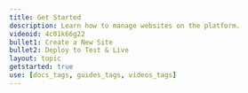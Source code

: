 ```yaml
---
title: Get Started
description: Learn how to manage websites on the platform.
videoid: 4c01k66g22
bullet1: Create a New Site
bullet2: Deploy to Test & Live
layout: topic
getstarted: true
use: [docs_tags, guides_tags, videos_tags]
---
```

